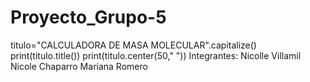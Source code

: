 # Proyecto_Grupo-5
titulo="CALCULADORA DE MASA MOLECULAR".capitalize()
print(titulo.title())
print(titulo.center(50," "))
Integrantes:
Nicolle Villamil
Nicole Chaparro
Mariana Romero 
